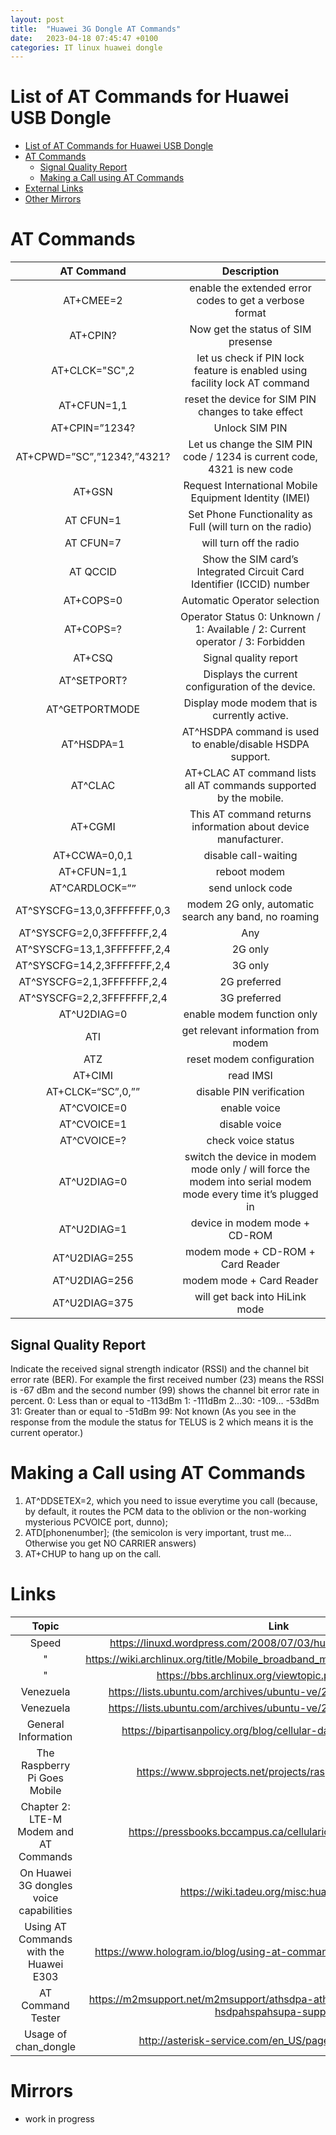 ```yaml
---
layout: post
title:  "Huawei 3G Dongle AT Commands"
date:   2023-04-18 07:45:47 +0100
categories: IT linux huawei dongle  
---
```


# List of AT Commands for Huawei USB Dongle

- [List of AT Commands for Huawei USB Dongle](#list-of-at-commands-for-huawei-usb-dongle)
- [AT Commands](#at-commands)
  - [Signal Quality Report](#signal-quality-report)
  - [Making a Call using AT Commands](#making-a-call-using-at-commands)
- [External Links](#links)
- [Other Mirrors](#mirrors)

# AT Commands

|         AT Command          |                                                  Description                                                  |
| :-------------------------: | :-----------------------------------------------------------------------------------------------------------: |
|          AT+CMEE=2          |                            enable the extended error codes to get a verbose format                            |
|          AT+CPIN?           |                                      Now get the status of SIM presense                                       |
|       AT+CLCK="SC",2        |                  let us check if PIN lock feature is enabled using facility lock AT command                   |
|         AT+CFUN=1,1         |                              reset the device for SIM PIN changes to take effect                              |
|       AT+CPIN=”1234?        |                                                Unlock SIM PIN                                                 |
| AT+CPWD=”SC”,”1234?,”4321?  |                    Let us change the SIM PIN code / 1234 is current code, 4321 is new code                    |
|           AT+GSN            |                            Request International Mobile Equipment Identity (IMEI)                             |
|          AT CFUN=1          |                           Set Phone Functionality as Full (will turn on the radio)                            |
|          AT CFUN=7          |                                            will turn off the radio                                            |
|          AT QCCID           |                     Show the SIM card’s Integrated Circuit Card Identifier (ICCID) number                     |
|          AT+COPS=0          |                                         Automatic Operator selection                                          |
|          AT+COPS=?          |                Operator Status 0: Unknown / 1: Available / 2: Current operator / 3: Forbidden                 |
|           AT+CSQ            |                                             Signal quality report                                             |
|         AT^SETPORT?         |                               Displays the current configuration of the device.                               |
|       AT^GETPORTMODE        |                                 Display mode modem that is currently active.                                  |
|         AT^HSDPA=1          |                           AT^HSDPA command is used to enable/disable HSDPA support.                           |
|           AT^CLAC           |                       AT+CLAC AT command lists all AT commands supported by the mobile.                       |
|           AT+CGMI           |                        This AT command returns information about device manufacturer.                         |
|        AT+CCWA=0,0,1        |                                             disable call-waiting                                              |
|         AT+CFUN=1,1         |                                                 reboot modem                                                  |
|    AT^CARDLOCK=“<code>”     |                                               send unlock code                                                |
| AT^SYSCFG=13,0,3FFFFFFF,0,3 |                             modem 2G only, automatic search any band, no roaming                              |
| AT^SYSCFG=2,0,3FFFFFFF,2,4  |                                                      Any                                                      |
| AT^SYSCFG=13,1,3FFFFFFF,2,4 |                                                    2G only                                                    |
| AT^SYSCFG=14,2,3FFFFFFF,2,4 |                                                    3G only                                                    |
| AT^SYSCFG=2,1,3FFFFFFF,2,4  |                                                 2G preferred                                                  |
| AT^SYSCFG=2,2,3FFFFFFF,2,4  |                                                 3G preferred                                                  |
|         AT^U2DIAG=0         |                                          enable modem function only                                           |
|             ATI             |                                      get relevant information from modem                                      |
|             ATZ             |                                           reset modem configuration                                           |
|           AT+CIMI           |                                                   read IMSI                                                   |
|   AT+CLCK=“SC”,0,”<pin>”    |                                           disable PIN verification                                            |
|         AT^CVOICE=0         |                                                 enable voice                                                  |
|         AT^CVOICE=1         |                                                 disable voice                                                 |
|         AT^CVOICE=?         |                                              check voice status                                               |
|         AT^U2DIAG=0         | switch the device in modem mode only / will force the modem into serial modem mode every time it’s plugged in |
|         AT^U2DIAG=1         |                                         device in modem mode + CD-ROM                                         |
|        AT^U2DIAG=255        |                                       modem mode + CD-ROM + Card Reader                                       |
|        AT^U2DIAG=256        |                                           modem mode + Card Reader                                            |
|        AT^U2DIAG=375        |                                        will  get back into HiLink mode                                        |

## Signal Quality Report 
Indicate the received signal strength indicator (RSSI) and the channel bit error rate (BER). For example the first received number (23) means the RSSI is -67 dBm and the second number (99) shows the channel bit error rate in percent. 0: Less than or equal to -113dBm  1: -111dBm 2…30: -109… -53dBm 31: Greater than or equal to -51dBm 99: Not known (As you see in the response from the module the status for TELUS is 2 which means it is the current operator.)

# Making a Call using AT Commands
1. AT^DDSETEX=2, which you need to issue everytime you call (because, by default, it routes the PCM data to the oblivion or the non-working mysterious PCVOICE port, dunno);
2. ATD[phonenumber]; (the semicolon is very important, trust me… Otherwise you get NO CARRIER answers)
3. AT+CHUP to hang up on the call.

# Links

|                  Topic                  |                                               Link                                               |
| :-------------------------------------: | :----------------------------------------------------------------------------------------------: |
|                  Speed                  |                 <https://linuxd.wordpress.com/2008/07/03/huawei-hspda-3g-modem/>                 |
|                    "                    |          <https://wiki.archlinux.org/title/Mobile_broadband_modem#Low_connection_speed>          |
|                    "                    |                       <https://bbs.archlinux.org/viewtopic.php?id=111513>                        |
|                Venezuela                |               <https://lists.ubuntu.com/archives/ubuntu-ve/2009-March/003814.html>               |
|                Venezuela                |               <https://lists.ubuntu.com/archives/ubuntu-ve/2009-March/003814.html>               |
|           General Information           |              <https://bipartisanpolicy.org/blog/cellular-data-and-digital-divide/>               |
|      The Raspberry Pi Goes Mobile       |                   <https://www.sbprojects.net/projects/raspberrypi/mobile.php>                   |
| Chapter 2: LTE-M Modem and AT Commands  |                 <https://pressbooks.bccampus.ca/cellulariot/chapter/chapter-2/>                  |
| On Huawei 3G dongles voice capabilities |                           <https://wiki.tadeu.org/misc:huaweii-voice>                            |
| Using AT Commands with the Huawei E303  |              <https://www.hologram.io/blog/using-at-commands-with-the-huawei-e303/>              |
|            AT Command Tester            | <https://m2msupport.net/m2msupport/athsdpa-athspa-athsupa-enabledisable-hsdpahspahsupa-support/> |
|          Usage of chan_dongle           |                     <http://asterisk-service.com/en_US/page/chan-dongle-use>                     |

# Mirrors
- work in progress

